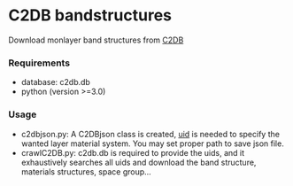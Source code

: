 # C2DB bandstructures
Download monlayer band structures from [C2DB](https://cmrdb.fysik.dtu.dk/c2db/) 

### Requirements
  - database: c2db.db
  - python (version >=3.0)

### Usage
  - c2dbjson.py:  A C2DBjson class is created,  [uid](https://cmr.fysik.dtu.dk/c2db/c2db.html#id8) is needed to specify the wanted layer material system. You may set proper path to save json file.
  - crawlC2DB.py: c2db.db is required to provide the uids, and it exhaustively searches all uids and download the band structure, materials structures, space group...
